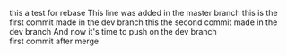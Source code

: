 this a test for rebase
This line was added in the master branch
this is the first commit made in the dev branch
this the second commit made in the dev branch
And now it's time to push on the dev branch     
first commit after merge
